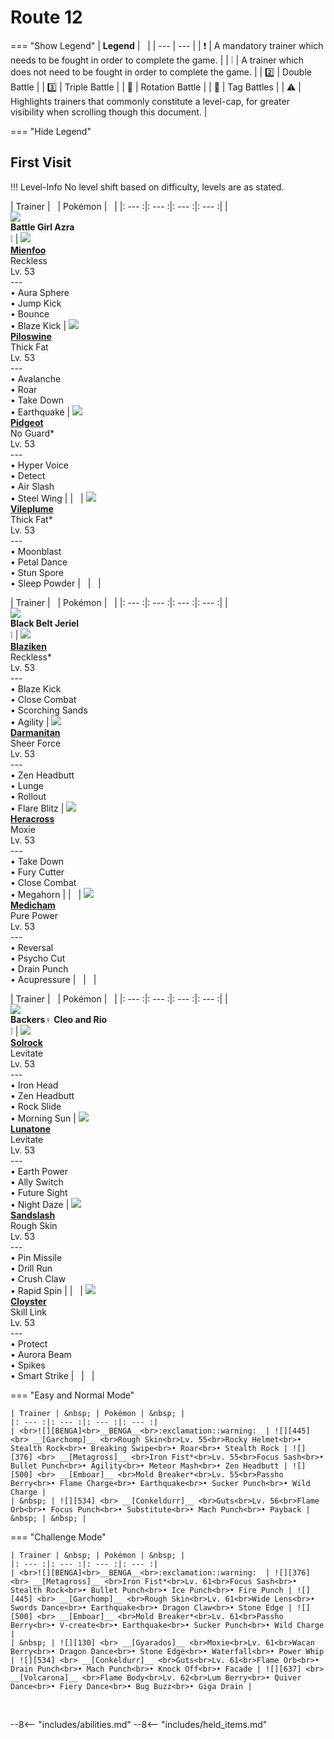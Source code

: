 # Route 12

=== "Show Legend"
    | __Legend__ | &nbsp; |
    | --- | --- |
    | :exclamation: | A mandatory trainer which needs to be fought in order to complete the game. |
    | :grey_exclamation: | A trainer which does not need to be fought in order to complete the game. |
    | :two:  | Double Battle | 
    |  :three:  | Triple Battle |
    | :arrows_counterclockwise:  | Rotation Battle |
    | :handshake: | Tag Battles |
    | :warning: | Highlights trainers that commonly constitute a level-cap, for greater visibility when scrolling though this document. |

=== "Hide Legend"
&nbsp;

## First Visit

!!! Level-Info
    No level shift based on difficulty, levels are as stated.

| Trainer | &nbsp; | Pokémon | &nbsp; |
|: --- :|: --- :|: --- :|: --- :|
| <br>![][BattleGirlAzra]<br>__Battle Girl Azra__<br>:grey_exclamation:  | ![][619] <br> __[Mienfoo]__ <br>Reckless<br>Lv. 53<br>---<br>• Aura Sphere<br>• Jump Kick<br>• Bounce<br>• Blaze Kick | ![][221] <br> __[Piloswine]__ <br>Thick Fat<br>Lv. 53<br>---<br>• Avalanche<br>• Roar<br>• Take Down<br>• Earthquake | ![][18] <br> __[Pidgeot]__ <br>No Guard*<br>Lv. 53<br>---<br>• Hyper Voice<br>• Detect<br>• Air Slash<br>• Steel Wing |
| &nbsp; | ![][45] <br> __[Vileplume]__ <br>Thick Fat*<br>Lv. 53<br>---<br>• Moonblast<br>• Petal Dance<br>• Stun Spore<br>• Sleep Powder | &nbsp; | &nbsp; |

| Trainer | &nbsp; | Pokémon | &nbsp; |
|: --- :|: --- :|: --- :|: --- :|
| <br>![][BlackBeltJeriel]<br>__Black Belt Jeriel__<br>:grey_exclamation:  | ![][257] <br> __[Blaziken]__ <br>Reckless*<br>Lv. 53<br>---<br>• Blaze Kick<br>• Close Combat<br>• Scorching Sands<br>• Agility | ![][555] <br> __[Darmanitan]__ <br>Sheer Force<br>Lv. 53<br>---<br>• Zen Headbutt<br>• Lunge<br>• Rollout<br>• Flare Blitz | ![][214] <br> __[Heracross]__ <br>Moxie<br>Lv. 53<br>---<br>• Take Down<br>• Fury Cutter<br>• Close Combat<br>• Megahorn |
| &nbsp; | ![][308] <br> __[Medicham]__ <br>Pure Power<br>Lv. 53<br>---<br>• Reversal<br>• Psycho Cut<br>• Drain Punch<br>• Acupressure | &nbsp; | &nbsp; |

| Trainer | &nbsp; | Pokémon | &nbsp; |
|: --- :|: --- :|: --- :|: --- :|
| <br>![][Backers♀CleoandRio]<br>__Backers♀ Cleo and Rio__<br>:grey_exclamation:  | ![][338] <br> __[Solrock]__ <br>Levitate<br>Lv. 53<br>---<br>• Iron Head<br>• Zen Headbutt<br>• Rock Slide<br>• Morning Sun | ![][337] <br> __[Lunatone]__ <br>Levitate<br>Lv. 53<br>---<br>• Earth Power<br>• Ally Switch<br>• Future Sight<br>• Night Daze | ![][28] <br> __[Sandslash]__ <br>Rough Skin<br>Lv. 53<br>---<br>• Pin Missile<br>• Drill Run<br>• Crush Claw<br>• Rapid Spin |
| &nbsp; | ![][91] <br> __[Cloyster]__ <br>Skill Link<br>Lv. 53<br>---<br>• Protect<br>• Aurora Beam<br>• Spikes<br>• Smart Strike | &nbsp; | &nbsp; |

=== "Easy and Normal Mode"

    | Trainer | &nbsp; | Pokémon | &nbsp; |
    |: --- :|: --- :|: --- :|: --- :|
    | <br>![][BENGA]<br>__BENGA__<br>:exclamation::warning:  | ![][445] <br> __[Garchomp]__ <br>Rough Skin<br>Lv. 55<br>Rocky Helmet<br>• Stealth Rock<br>• Breaking Swipe<br>• Roar<br>• Stealth Rock | ![][376] <br> __[Metagross]__ <br>Iron Fist*<br>Lv. 55<br>Focus Sash<br>• Bullet Punch<br>• Agility<br>• Meteor Mash<br>• Zen Headbutt | ![][500] <br> __[Emboar]__ <br>Mold Breaker*<br>Lv. 55<br>Passho Berry<br>• Flame Charge<br>• Earthquake<br>• Sucker Punch<br>• Wild Charge |
    | &nbsp; | ![][534] <br> __[Conkeldurr]__ <br>Guts<br>Lv. 56<br>Flame Orb<br>• Focus Punch<br>• Substitute<br>• Mach Punch<br>• Payback | &nbsp; | &nbsp; |
    
=== "Challenge Mode"

    | Trainer | &nbsp; | Pokémon | &nbsp; |
    |: --- :|: --- :|: --- :|: --- :|
    | <br>![][BENGA]<br>__BENGA__<br>:exclamation::warning:  | ![][376] <br> __[Metagross]__ <br>Iron Fist*<br>Lv. 61<br>Focus Sash<br>• Stealth Rock<br>• Bullet Punch<br>• Ice Punch<br>• Fire Punch | ![][445] <br> __[Garchomp]__ <br>Rough Skin<br>Lv. 61<br>Wide Lens<br>• Swords Dance<br>• Earthquake<br>• Dragon Claw<br>• Stone Edge | ![][500] <br> __[Emboar]__ <br>Mold Breaker*<br>Lv. 61<br>Passho Berry<br>• V-create<br>• Earthquake<br>• Sucker Punch<br>• Wild Charge |
    | &nbsp; | ![][130] <br> __[Gyarados]__ <br>Moxie<br>Lv. 61<br>Wacan Berry<br>• Dragon Dance<br>• Stone Edge<br>• Waterfall<br>• Power Whip | ![][534] <br> __[Conkeldurr]__ <br>Guts<br>Lv. 61<br>Flame Orb<br>• Drain Punch<br>• Mach Punch<br>• Knock Off<br>• Facade | ![][637] <br> __[Volcarona]__ <br>Flame Body<br>Lv. 62<br>Lum Berry<br>• Quiver Dance<br>• Fiery Dance<br>• Bug Buzz<br>• Giga Drain |
    
&nbsp;





--8<-- "includes/abilities.md"
--8<-- "includes/held_items.md"

[BattleGirlAzra]: ../img/Trainers/Battle_Girl.gif
[619]: ../img/animated/619.gif
[Mienfoo]: ../../pokemons/619/
[221]: ../img/animated/221.gif
[Piloswine]: ../../pokemons/221/
[18]: ../img/animated/18.gif
[Pidgeot]: ../../pokemons/018/
[45]: ../img/animated/45.gif
[Vileplume]: ../../pokemons/045/
[BlackBeltJeriel]: ../img/Trainers/Black_Belt.gif
[257]: ../img/animated/257.gif
[Blaziken]: ../../pokemons/257/
[555]: ../img/animated/555.gif
[Darmanitan]: ../../pokemons/555/
[214]: ../img/animated/214.gif
[Heracross]: ../../pokemons/214/
[308]: ../img/animated/308.gif
[Medicham]: ../../pokemons/308/
[Backers♀CleoandRio]: ../img/Trainers/Backers_Female.gif
[338]: ../img/animated/338.gif
[Solrock]: ../../pokemons/338/
[337]: ../img/animated/337.gif
[Lunatone]: ../../pokemons/337/
[28]: ../img/animated/28.gif
[Sandslash]: ../../pokemons/028/
[91]: ../img/animated/91.gif
[Cloyster]: ../../pokemons/091/
[BENGA]: ../img/Trainers/Benga.gif
[445]: ../img/animated/445.gif
[Garchomp]: ../../pokemons/445/
[376]: ../img/animated/376.gif
[Metagross]: ../../pokemons/376/
[500]: ../img/animated/500.gif
[Emboar]: ../../pokemons/500/
[534]: ../img/animated/534.gif
[Conkeldurr]: ../../pokemons/534/
[130]: ../img/animated/130.gif
[Gyarados]: ../../pokemons/130/
[637]: ../img/animated/637.gif
[Volcarona]: ../../pokemons/637/